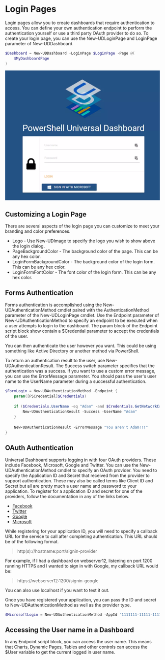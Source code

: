 # Login Pages

Login pages allow you to create dashboards that require authentication to access. You can define your own authentication endpoint to perform the authentication yourself or use a third party OAuth provider to do so. To create your login page, you can use the New-UDLoginPage and LoginPage parameter of New-UDDashboard. 

```powershell
$Dashboard = New-UDDashboard -LoginPage $LoginPage -Page @(
    $MyDashboardPage
)
```

![](/assets/login-page.png)

## Customizing a Login Page

There are several aspects of the login page you can customize to meet your branding and color preferences.

* Logo - Use New-UDImage to specify the logo you wish to show above the login dialog. 
* PageBackgroundColor - The background color of the page. This can be any hex color. 
* LoginFormBackgroundColor - The background color of the login form. This can be any hex color. 
* LoginFormFontColor - The font color of the login form. This can be any hex color. 

## Forms Authentication

Forms authentication is accomplished using the New-UDAuthenticationMethod cmdlet paired with the AuthenticationMethod parameter of the New-UDLoginPage cmdlet. Use the Endpoint parameter of New-UDAuthenticationMethod to specify an endpoint to be executed when a user attempts to login to the dashboard. The param block of the Endpoint script block show contain a $Credential parameter to accept the credentials of the user.

You can then authenticate the user however you want. This could be using something like Active Directory or another method via PowerShell.

To return an authentication result to the user, use New-UDAuthenticationResult. The Success switch parameter specifies that the authentication was a success. If you want to use a custom error message, you can use the ErrorMessage parameter. You should pass the user's user name to the UserName parameter during a successful authentication.

```powershell
$FormLogin = New-UDAuthenticationMethod -Endpoint {
    param([PSCredential]$Credentials)

    if ($Credentials.UserName -eq "Adam" -and $Credentials.GetNetworkCredential().Password -eq "SuperSecretPassword") {
        New-UDAuthenticationResult -Success -UserName "Adam"
    }

    New-UDAuthenticationResult -ErrorMessage "You aren't Adam!!!"
}
```

## OAuth Authentication

Universal Dashboard supports logging in with four OAuth providers. These include Facebook, Microsoft, Google and Twitter. You can use the New-UDAuthenticationMethod cmdlet to specify an OAuth provider. You need to specify the Application ID and Secret that received from the provider to support authentication. These may also be called terms like Client ID and Secret but all are pretty much a user name and password to your application. To register for a application ID and secret for one of the providers, follow the documentation in any of the links below.

* [Facebook](https://docs.microsoft.com/en-us/aspnet/core/security/authentication/social/facebook-logins?tabs=aspnetcore2x)
* [Twitter](https://docs.microsoft.com/en-us/aspnet/core/security/authentication/social/twitter-logins?tabs=aspnetcore2x)
* [Google](https://docs.microsoft.com/en-us/aspnet/core/security/authentication/social/google-logins?tabs=aspnetcore2x)
* [Microsoft](https://www.gitbook.com/book/adamdriscoll/powershell-tools-documentation/edit#)

While registering for your application ID, you will need to specify a callback URL for the service to call after completing authentication. This URL should be of the following format. 

> http\(s\)://hostname:port/signin-provider

For example, if I had a dashboard on webserver12, listening on port 1200 running HTTPS and I wanted to sign in with Google, my callback URL would be:

> https://webserver12:1200/signin-google

You can also use localhost if you want to test it out. 

Once you have registered your application, you can pass the ID and secret to New-UDAuthenticationMethod as well as the provider type.

```powershell
$MicrosoftLogin = New-UDAuthenticationMethod -AppId "1111111-11111-11111-1111-1111111111" -AppSecret "xxxxxxxxxxxxxxx" -Provider Microsoft
```

## Accessing the User name in a Dashboard

In any Endpoint script block, you can access the user name. This means that Charts, Dynamic Pages, Tables and other controls can access the $User variable to get the current logged in user name. 

